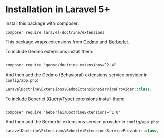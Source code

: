 # Installation in Laravel 5+

Install this package with composer:

```
composer require laravel-doctrine/extensions
```

This package wraps extensions from [Gedmo](https://github.com/Atlantic18/DoctrineExtensions) and [Berberlei](https://github.com/beberlei/DoctrineExtensions).

To include Gedmo extensions install them:

```

composer require "gedmo/doctrine-extensions=^2.4"
```

And then add the Gedmo (Behavioral) extensions service provider in `config/app.php`:

```php
LaravelDoctrine\Extensions\GedmoExtensionsServiceProvider::class,
```

To include Beberlei (Query/Type) extensions install them:

```

composer require "beberlei/DoctrineExtensions=^1.0"
```

And then add the Berberlei extensions service provider in `config/app.php`:


```php
LaravelDoctrine\Extensions\BeberleiExtensionsServiceProvider::class,
```
